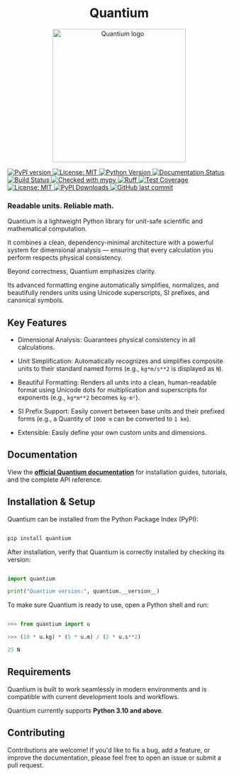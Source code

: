 <h1 align="center">Quantium</h1>


<p align="center">
  <img src="https://github.com/user-attachments/assets/f2edd31b-5091-4432-a8c9-34c664aa2b2f" 
       alt="Quantium logo" 
       width="300" 
       height="300">
</p>

<p>
  <a href="https://badge.fury.io/py/quantium">
    <img src="https://badge.fury.io/py/quantium.svg" alt="PyPI version">
  </a>
  <a href="https://opensource.org/licenses/MIT">
    <img src="https://img.shields.io/badge/License-MIT-blue.svg" alt="License: MIT">
  </a>
  <a href="https://img.shields.io/pypi/pyversions/quantium">
    <img src="https://img.shields.io/pypi/pyversions/quantium" alt="Python Version">
  </a>
  <a href="https://quantium.readthedocs.io/en/latest/">
    <img src="https://readthedocs.org/projects/quantium/badge/?version=latest" alt="Documentation Status">
  </a>
  <a href="https://github.com/YOUR_USERNAME/YOUR_REPONAME/actions">
    <img src="https://github.com/parneetsingh022/quantium/actions/workflows/ci.yml/badge.svg" alt="Build Status">
  </a>
  <a href="http://mypy-lang.org/">
    <img src="https://www.mypy-lang.org/static/mypy_badge.svg" alt="Checked with mypy">
  </a>
  <a href="https://github.com/astral-sh/ruff">
    <img src="https://img.shields.io/endpoint?url=https://raw.githubusercontent.com/astral-sh/ruff/main/assets/badge/v2.json" alt="Ruff">
  </a>
  <a href="https://codecov.io/gh/parneetsingh022/quantium">
  <img src="https://codecov.io/gh/parneetsingh022/quantium/graph/badge.svg" alt="Test Coverage">
  </a>
  <a href="https://opensource.org/licenses/MIT">
    <img src="https://img.shields.io/badge/License-MIT-blue.svg" alt="License: MIT">
  </a>
  <a href="https://pepy.tech/project/quantium">
  <img src="https://static.pepy.tech/personalized-badge/quantium?period=total&units=international_system&left_color=black&right_color=blue&left_text=downloads" alt="PyPI Downloads">
  </a>
  <a href="https://github.com/parneetsingh022/quantium/commits/main">
    <img src="https://img.shields.io/github/last-commit/parneetsingh022/quantium" alt="GitHub last commit">
  </a>
</p>

### Readable units. Reliable math.



Quantium is a lightweight Python library for unit-safe scientific and mathematical computation.

It combines a clean, dependency-minimal architecture with a powerful system for dimensional analysis — ensuring that every calculation you perform respects physical consistency.



Beyond correctness, Quantium emphasizes clarity.

Its advanced formatting engine automatically simplifies, normalizes, and beautifully renders units using Unicode superscripts, SI prefixes, and canonical symbols.



## Key Features

- Dimensional Analysis: Guarantees physical consistency in all calculations.



- Unit Simplification: Automatically recognizes and simplifies composite units to their standard named forms (e.g., `kg*m/s**2` is displayed as `N`).



- Beautiful Formatting: Renders all units into a clean, human-readable format using Unicode dots for multiplication and superscripts for exponents (e.g., `kg*m**2` becomes `kg·m²`).



- SI Prefix Support: Easily convert between base units and their prefixed forms (e.g., a Quantity of `1000 m` can be converted to `1 km`).



- Extensible: Easily define your own custom units and dimensions.



## Documentation

View the [**official Quantium documentation**](https://quantium.readthedocs.io/) for installation guides, tutorials, and the complete API reference.



## Installation & Setup

Quantium can be installed from the Python Package Index (PyPI):



```bash

pip install quantium

```



After installation, verify that Quantium is correctly installed by checking its version:



```python

import quantium

print("Quantium version:", quantium.__version__)

```



To make sure Quantium is ready to use, open a Python shell and run:

```python

>>> from quantium import u

>>> (10 * u.kg) * (5 * u.m) / (2 * u.s**2)

25 N

```



## Requirements

Quantium is built to work seamlessly in modern environments and is compatible with current development tools and workflows.



Quantium currently supports **Python 3.10 and above**.


## Contributing

Contributions are welcome! If you'd like to fix a bug, add a feature, or improve the documentation, please feel free to open an issue or submit a pull request.

